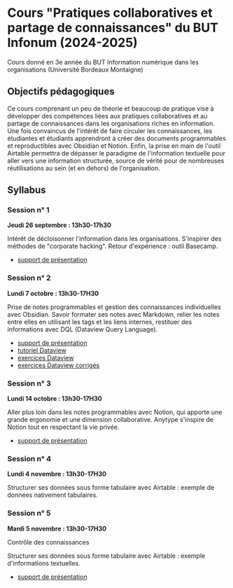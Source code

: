 # Cours "Pratiques collaboratives et partage de connaissances" du BUT Infonum (2024-2025)

Cours donné en 3e année du BUT Information numérique dans les organisations (Université Bordeaux Montaigne)

## Objectifs pédagogiques 

Ce cours comprenant un peu de théorie et beaucoup de pratique vise à développer des compétences liées aux pratiques collaboratives et au partage de connaissances dans les organisations riches en information. Une fois convaincus de l'intérêt de faire circuler les connaissances, les étudiantes et étudiants apprendront à créer des documents programmables et reproductibles avec Obsidian et Notion. Enfin, la prise en main de l'outil Airtable permettra de dépasser le paradigme de l'information textuelle pour aller vers une information structurée, source de vérité pour de nombreuses réutilisations au sein (et en dehors) de l'organisation.

## Syllabus 

### Session n° 1

**Jeudi 26 septembre : 13h30-17h30**

Intérêt de décloisonner l'information dans les organisations. S'inspirer des méthodes de "corporate hacking". Retour d'expérience : outil Basecamp.

* [support de présentation](Decloisonner-information-corporate-hacking-Basecamp.html)

### Session n° 2

**Lundi 7 octobre : 13h30-17H30**

Prise de notes programmables et gestion des connaissances individuelles avec Obsidian. Savoir formater ses notes avec Markdown, relier les notes entre elles en utilisant les tags et les liens internes, restituer des informations avec DQL (Dataview Query Language).

* [support de présentation](Notes-programmables-gestion-connaissances-personnelles-Obsidian.html)
* [tutoriel Dataview](Tutoriel-Dataview.html)
* [exercices Dataview](Coffre%20Obsidian/Exercices%20Dataview.pdf)
* [exercices Dataview corrigés](Coffre%20Obsidian/Exercices%20corrigés%20Dataview.pdf)

### Session n° 3

**Lundi 14 octobre : 13h30-17H30**

Aller plus loin dans les notes programmables avec Notion, qui apporte une grande ergonomie et une dimension collaborative. Anytype s'inspire de Notion tout en respectant la vie privée.

* [support de présentation](Notes-programmables-gestion-connaissances-personnelles-Notion.html)

### Session n° 4

**Lundi 4 novembre : 13h30-17H30**

Structurer ses données sous forme tabulaire avec Airtable : exemple de données nativement tabulaires.

### Session n° 5

**Mardi 5 novembre : 13h30-17H30**

Contrôle des connaissances

Structurer ses données sous forme tabulaire avec Airtable : exemple d'informations textuelles.

* [support de présentation](Structurer-donnees-tabulaires-Airtable.html)
